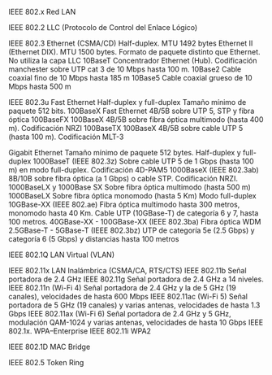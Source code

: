 
IEEE 802.x	Red LAN

IEEE 802.2	LLC (Protocolo de Control del Enlace Lógico)

IEEE 802.3	Ethernet (CSMA/CD) Half-duplex. MTU 1492 bytes
	Ethernet II (Ethernet DIX). MTU 1500 bytes. Formato de paquete distinto que Ethernet. No utiliza la capa LLC
	10BaseT					Concentrador Ethernet (Hub). Codificación manchester sobre UTP cat 3 de 10 Mbps hasta 100 m.
	10Base2					Cable coaxial fino de 10 Mbps hasta 185 m
	10Base5					Cable coaxial grueso de 10 Mbps hasta 500 m

IEEE 802.3u	Fast Ethernet	Half-duplex y full-duplex
	Tamaño mínimo de paquete 512 bits.
 	100BaseX				Fast Ethernet 4B/5B sobre UTP 5, STP y fibra óptica
 		100BaseFX			100BaseX 4B/5B sobre fibra óptica multimodo (hasta 400 m). Codificación NRZI
 		100BaseTX			100BaseX 4B/5B sobre cable UTP 5 (hasta 100 m). Codificación MLT-3

Gigabit Ethernet
	Tamaño mínimo de paquete 512 bytes.
	Half-duplex y full-duplex
	 	1000BaseT (IEEE 802.3z)			Sobre cable UTP 5 de 1 Gbps (hasta 100 m) en modo full-duplex. Codificación 4D-PAM5
	 	1000BaseX (IEEE 802.3ab)		8B/10B sobre fibra óptica (a 1 Gbps) o cable STP. Codificación NRZI.
	 		1000BaseLX y 1000Base SX	Sobre fibra óptica multimodo (hasta 500 m)
	 		1000BaseLX			Sobre fibra óptica monomodo (hasta 5 Km)
   	Modo full-duplex
		10GBase-XX (IEEE 802.ae) 
	 		Fibra óptica multimodo hasta 300 metros, monomodo hasta 40 Km.
	   		Cable UTP (10GBase-T) de categoría 6 y 7, hasta 100 metros.
	     	40GBase-XX - 100GBase-XX (IEEE 802.3ba) 
	      		Fibra óptica WDM
	 	2.5GBase-T - 5GBase-T (IEEE 802.3bz) 
	 		UTP de categoría 5e (2.5 Gbps) y categoría 6 (5 Gbps) y distancias hasta 100 metros

IEEE 802.1Q	LAN Virtual (VLAN)

IEEE 802.11x	LAN Inalámbrica (CSMA/CA, RTS/CTS)
	IEEE 802.11b				Señal portadora de 2.4 GHz
 	IEEE 802.11g				Señal portadora de 2.4 GHz a 14 niveles.
	IEEE 802.11n  (Wi-Fi 4)			Señal portadora de 2.4 GHz y la de 5 GHz (19 canales), velocidades de hasta 600 Mbps
	IEEE 802.11ac (Wi-Fi 5)			Señal portadora de 5 GHz (19 canales) y varias antenas, velocidades de hasta 1.3 Gbps
	IEEE 802.11ax (Wi-Fi 6)			Señal portadora de 2.4 GHz y 5 GHz, modulación QAM-1024 y varias antenas, velocidades de hasta 10 Gbps
	IEEE 802.1x.				WPA–Enterprise
	IEEE 802.11i 				WPA2

IEEE 802.1D	MAC Bridge

IEEE 802.5	Token Ring
